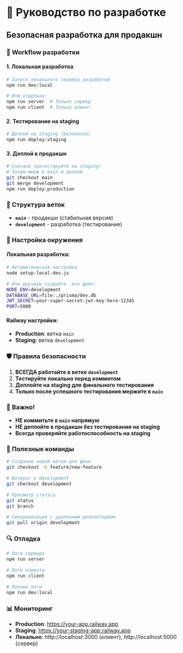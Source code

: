 # 🚀 Руководство по разработке

## Безопасная разработка для продакшн

### 🌟 Workflow разработки

#### 1. **Локальная разработка**
```bash
# Запуск локального сервера разработки
npm run dev:local

# Или отдельно:
npm run server  # Только сервер
npm run client  # Только клиент
```

#### 2. **Тестирование на staging**
```bash
# Деплой на staging (безопасно)
npm run deploy:staging
```

#### 3. **Деплой в продакшн**
```bash
# Сначала протестируйте на staging!
# Затем мерж в main и деплой
git checkout main
git merge development
npm run deploy:production
```

### 📁 Структура веток

- **`main`** - продакшн (стабильная версия)
- **`development`** - разработка (тестирование)

### 🔧 Настройка окружения

#### Локальная разработка:
```bash
# Автоматическая настройка
node setup-local-dev.js

# Или вручную создайте .env файл:
NODE_ENV=development
DATABASE_URL=file:./prisma/dev.db
JWT_SECRET=your-super-secret-jwt-key-here-12345
PORT=5000
```

#### Railway настройки:
- **Production**: ветка `main`
- **Staging**: ветка `development`

### 🛡️ Правила безопасности

1. **ВСЕГДА работайте в ветке `development`**
2. **Тестируйте локально перед коммитом**
3. **Деплойте на staging для финального тестирования**
4. **Только после успешного тестирования мержите в `main`**

### 🚨 Важно!

- **НЕ коммитьте в `main` напрямую**
- **НЕ деплойте в продакшн без тестирования на staging**
- **Всегда проверяйте работоспособность на staging**

### 📝 Полезные команды

```bash
# Создание новой ветки для фичи
git checkout -b feature/new-feature

# Возврат к development
git checkout development

# Просмотр статуса
git status
git branch

# Синхронизация с удаленным репозиторием
git pull origin development
```

### 🔍 Отладка

```bash
# Логи сервера
npm run server

# Логи клиента
npm run client

# Полные логи
npm run dev:local
```

### 📊 Мониторинг

- **Production**: https://your-app.railway.app
- **Staging**: https://your-staging-app.railway.app
- **Локально**: http://localhost:3000 (клиент), http://localhost:5000 (сервер)
